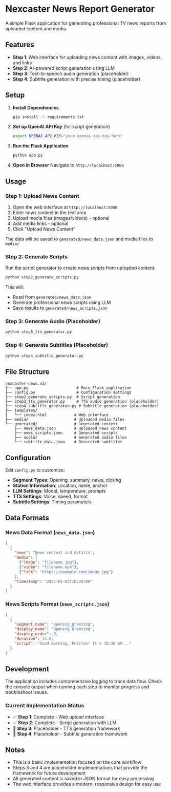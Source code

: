 # Nexcaster News Report Generator

A simple Flask application for generating professional TV news reports from uploaded content and media.

## Features

- **Step 1**: Web interface for uploading news content with images, videos, and links
- **Step 2**: AI-powered script generation using LLM
- **Step 3**: Text-to-speech audio generation (placeholder)
- **Step 4**: Subtitle generation with precise timing (placeholder)

## Setup

1. **Install Dependencies**
   ```bash
   pip install -r requirements.txt
   ```

2. **Set up OpenAI API Key** (for script generation)
   ```bash
   export OPENAI_API_KEY="your-openai-api-key-here"
   ```

3. **Run the Flask Application**
   ```bash
   python app.py
   ```

4. **Open in Browser**
   Navigate to `http://localhost:5000`

## Usage

### Step 1: Upload News Content

1. Open the web interface at `http://localhost:5000`
2. Enter news context in the text area
3. Upload media files (images/videos) - optional
4. Add media links - optional
5. Click "Upload News Content"

The data will be saved to `generated/news_data.json` and media files to `media/`

### Step 2: Generate Scripts

Run the script generator to create news scripts from uploaded content:

```bash
python step2_generate_scripts.py
```

This will:
- Read from `generated/news_data.json`
- Generate professional news scripts using LLM
- Save results to `generated/news_scripts.json`

### Step 3: Generate Audio (Placeholder)

```bash
python step3_tts_generator.py
```

### Step 4: Generate Subtitles (Placeholder)

```bash
python step4_subtitle_generator.py
```

## File Structure

```
nexcaster-news.v1/
├── app.py                     # Main Flask application
├── config.py                  # Configuration settings
├── step2_generate_scripts.py  # Script generation
├── step3_tts_generator.py     # TTS audio generation (placeholder)
├── step4_subtitle_generator.py # Subtitle generation (placeholder)
├── templates/
│   └── index.html            # Web interface
├── media/                    # Uploaded media files
└── generated/                # Generated content
    ├── news_data.json        # Uploaded news content
    ├── news_scripts.json     # Generated scripts
    ├── audio/                # Generated audio files
    └── subtitle_data.json    # Generated subtitles
```

## Configuration

Edit `config.py` to customize:

- **Segment Types**: Opening, summary, news, closing
- **Station Information**: Location, name, anchor
- **LLM Settings**: Model, temperature, prompts
- **TTS Settings**: Voice, speed, format
- **Subtitle Settings**: Timing parameters

## Data Formats

### News Data Format (`news_data.json`)
```json
[
  {
    "news": "News context and details",
    "media": [
      {"image": "filename.jpg"},
      {"video": "filename.mp4"},
      {"link": "https://example.com/image.jpg"}
    ],
    "timestamp": "2025-01-03T10:30:00"
  }
]
```

### News Scripts Format (`news_scripts.json`)
```json
[
  {
    "segment_name": "opening_greeting",
    "display_name": "Opening Greeting",
    "display_order": 0,
    "duration": 15.0,
    "script": "Good morning, Pulilan! It's 10:30 AM..."
  }
]
```

## Development

The application includes comprehensive logging to trace data flow. Check the console output when running each step to monitor progress and troubleshoot issues.

### Current Implementation Status

- ✅ **Step 1**: Complete - Web upload interface
- ✅ **Step 2**: Complete - Script generation with LLM
- 🚧 **Step 3**: Placeholder - TTS generation framework
- 🚧 **Step 4**: Placeholder - Subtitle generation framework

## Notes

- This is a basic implementation focused on the core workflow
- Steps 3 and 4 are placeholder implementations that provide the framework for future development
- All generated content is saved in JSON format for easy processing
- The web interface provides a modern, responsive design for easy use 